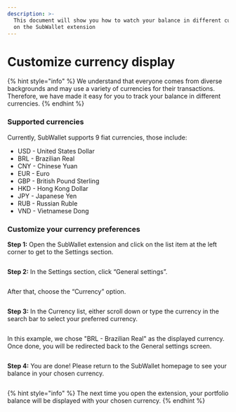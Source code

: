 ```yaml
---
description: >-
  This document will show you how to watch your balance in different currencies
  on the SubWallet extension
---
```


# Customize currency display

{% hint style="info" %}
We understand that everyone comes from diverse backgrounds and may use a variety of currencies for their transactions. Therefore, we have made it easy for you to track your balance in different currencies.
{% endhint %}

### Supported currencies

Currently, SubWallet supports 9 fiat currencies, those include:

* USD - United States Dollar
* BRL - Brazilian Real
* CNY - Chinese Yuan
* EUR - Euro
* GBP - British Pound Sterling
* HKD - Hong Kong Dollar
* JPY - Japanese Yen
* RUB - Russian Ruble
* VND - Vietnamese Dong

### Customize your currency preferences

**Step 1:** Open the SubWallet extension and click on the list item at the left corner to get to the Settings section.

<figure><img src="../../.gitbook/assets/Screenshot_11 (1) (1).png" alt=""><figcaption></figcaption></figure>

**Step 2:** In the Settings section, click “General settings”.&#x20;

<figure><img src="../../.gitbook/assets/Screenshot_12 (1) (1).png" alt=""><figcaption></figcaption></figure>

After that, choose the “Currency” option.

<figure><img src="../../.gitbook/assets/Screenshot_13 (1) (1).png" alt=""><figcaption></figcaption></figure>

**Step 3:** In the Currency list, either scroll down or type the currency in the search bar to select your preferred currency.

<figure><img src="../../.gitbook/assets/Screenshot_14 (1) (1).png" alt=""><figcaption></figcaption></figure>

In this example, we chose "BRL - Brazilian Real" as the displayed currency. Once done, you will be redirected back to the General settings screen.

<figure><img src="../../.gitbook/assets/Screenshot_15 (1) (1).png" alt=""><figcaption></figcaption></figure>

**Step 4:** You are done! Please return to the SubWallet homepage to see your balance in your chosen currency.

<figure><img src="../../.gitbook/assets/Screenshot_16 (2).png" alt=""><figcaption></figcaption></figure>

{% hint style="info" %}
The next time you open the extension, your portfolio balance will be displayed with your chosen currency.
{% endhint %}
